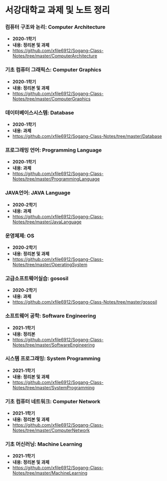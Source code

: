 # 서강대학교 과제 및 노트 정리

### 컴퓨터 구조와 논리: Computer Architecture
- **2020-1학기**<br>
- **내용: 정리본 및 과제**<br>
- https://github.com/xfile6912/Sogang-Class-Notes/tree/master/ComputerArchitecture
### 기초 컴퓨터 그래픽스: Computer Graphics
- **2020-1학기**<br>
- **내용: 정리본 및 과제**<br>
- https://github.com/xfile6912/Sogang-Class-Notes/tree/master/ComputerGraphics
### 데이터베이스시스템: Database
- **2020-1학기**<br>
- **내용: 과제**<br>
- https://github.com/xfile6912/Sogang-Class-Notes/tree/master/Database
### 프로그래밍 언어: Programming Language
- **2020-1학기**<br>
- **내용: 과제**<br>
- https://github.com/xfile6912/Sogang-Class-Notes/tree/master/ProgrammingLanguage
### JAVA언어: JAVA Language
- **2020-2학기**<br>
- **내용: 과제**<br>
- https://github.com/xfile6912/Sogang-Class-Notes/tree/master/JavaLanguage
### 운영체제: OS
- **2020-2학기**<br>
- **내용: 정리본 및 과제**<br>
- https://github.com/xfile6912/Sogang-Class-Notes/tree/master/OperatingSystem
### 고급소프트웨어실습: gososil
- **2020-2학기**<br>
- **내용: 과제**<br>
- https://github.com/xfile6912/Sogang-Class-Notes/tree/master/gososil
### 소프트웨어 공학: Software Engineering
- **2021-1학기**<br>
- **내용: 정리본**<br>
- https://github.com/xfile6912/Sogang-Class-Notes/tree/master/SoftwareEngineering
### 시스템 프로그래밍: System Programming
- **2021-1학기**<br>
- **내용: 정리본 및 과제**<br>
- https://github.com/xfile6912/Sogang-Class-Notes/tree/master/SystemProgramming
### 기초 컴퓨터 네트워크: Computer Network
- **2021-1학기**<br>
- **내용: 정리본 및 과제**<br>
- https://github.com/xfile6912/Sogang-Class-Notes/tree/master/ComputerNetwork
### 기초 머신러닝: Machine Learning
- **2021-1학기**<br>
- **내용: 정리본 및 과제**<br>
- https://github.com/xfile6912/Sogang-Class-Notes/tree/master/MachineLearning
